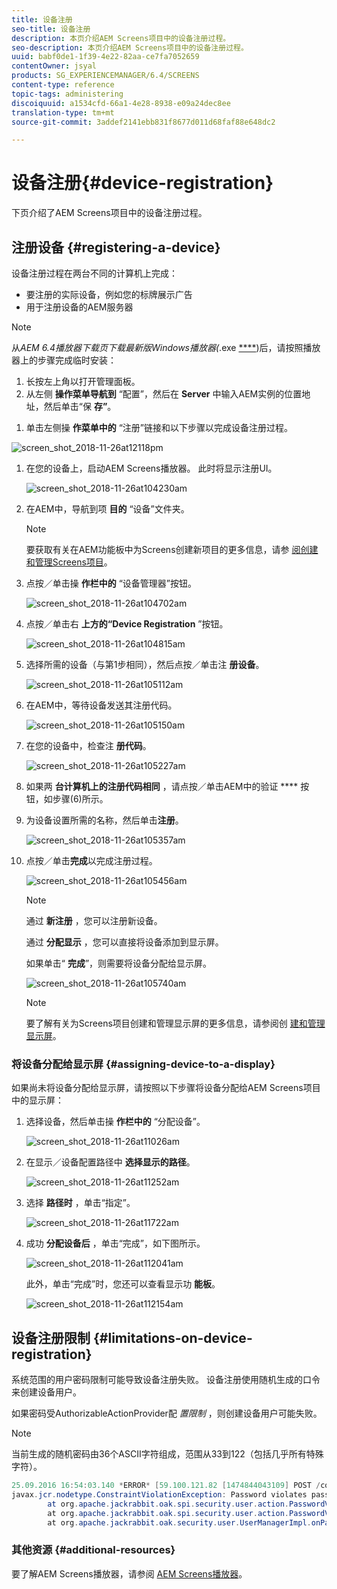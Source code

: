 ```yaml
---
title: 设备注册
seo-title: 设备注册
description: 本页介绍AEM Screens项目中的设备注册过程。
seo-description: 本页介绍AEM Screens项目中的设备注册过程。
uuid: babf0de1-1f39-4e22-82aa-ce7fa7052659
contentOwner: jsyal
products: SG_EXPERIENCEMANAGER/6.4/SCREENS
content-type: reference
topic-tags: administering
discoiquuid: a1534cfd-66a1-4e28-8938-e09a24dec8ee
translation-type: tm+mt
source-git-commit: 3addef2141ebb831f8677d011d68faf88e648dc2

---
```



# 设备注册{#device-registration}

下页介绍了AEM Screens项目中的设备注册过程。

## 注册设备 {#registering-a-device}

设备注册过程在两台不同的计算机上完成：

* 要注册的实际设备，例如您的标牌展示广告
* 用于注册设备的AEM服务器

>[!NOTE]
>
>从&#x200B;*AEM 6.4播放器下载页下载最新版Windows播放器(*.exe [****](https://download.macromedia.com/screens/))后，请按照播放器上的步骤完成临时安装：
>
>1. 长按左上角以打开管理面板。
>1. 从左侧 **操作菜单导航到** “配置”，然后在 **Server** 中输入AEM实例的位置地址，然后单击“保 **存”**。
   >
   >
1. 单击左侧操 **作菜单中的** “注册”链接和以下步骤以完成设备注册过程。
>



![screen_shot_2018-11-26at12118pm](assets/screen_shot_2018-11-26at12118pm.png)

1. 在您的设备上，启动AEM Screens播放器。 此时将显示注册UI。

   ![screen_shot_2018-11-26at104230am](assets/screen_shot_2018-11-26at104230am.png)

1. 在AEM中，导航到项 **目的** “设备”文件夹。

   >[!NOTE]
   >
   >要获取有关在AEM功能板中为Screens创建新项目的更多信息，请参 [阅创建和管理Screens项目](/help/screens/creating-a-screens-project.md)。

1. 点按／单击操 **作栏中的** “设备管理器”按钮。

   ![screen_shot_2018-11-26at104702am](assets/screen_shot_2018-11-26at104702am.png)

1. 点按／单击右 **上方的“Device Registration** ”按钮。

   ![screen_shot_2018-11-26at104815am](assets/screen_shot_2018-11-26at104815am.png)

1. 选择所需的设备（与第1步相同），然后点按／单击注 **册设备**。

   ![screen_shot_2018-11-26at105112am](assets/screen_shot_2018-11-26at105112am.png)

1. 在AEM中，等待设备发送其注册代码。

   ![screen_shot_2018-11-26at105150am](assets/screen_shot_2018-11-26at105150am.png)

1. 在您的设备中，检查注 **册代码**。

   ![screen_shot_2018-11-26at105227am](assets/screen_shot_2018-11-26at105227am.png)

1. 如果两 **台计算机上的注册代码相同** ，请点按／单击AEM中的验证 **** 按钮，如步骤(6)所示。
1. 为设备设置所需的名称，然后单击**注册**。

   ![screen_shot_2018-11-26at105357am](assets/screen_shot_2018-11-26at105357am.png)

1. 点按／单击**完成**以完成注册过程。

   ![screen_shot_2018-11-26at105456am](assets/screen_shot_2018-11-26at105456am.png)

   >[!NOTE]
   >
   >通过 **新注册** ，您可以注册新设备。
   >
   >通过 **分配显示** ，您可以直接将设备添加到显示屏。

   如果单击“ **完成**”，则需要将设备分配给显示屏。

   ![screen_shot_2018-11-26at105740am](assets/screen_shot_2018-11-26at105740am.png)

   >[!NOTE]
   >
   >要了解有关为Screens项目创建和管理显示屏的更多信息，请参阅创 [建和管理显示屏](/help/screens/managing-displays.md)。

### 将设备分配给显示屏 {#assigning-device-to-a-display}

如果尚未将设备分配给显示屏，请按照以下步骤将设备分配给AEM Screens项目中的显示屏：

1. 选择设备，然后单击操 **作栏中的** “分配设备”。

   ![screen_shot_2018-11-26at11026am](assets/screen_shot_2018-11-26at111026am.png)

1. 在显示／设备配置路径中 **选择显示的路径**。

   ![screen_shot_2018-11-26at11252am](assets/screen_shot_2018-11-26at111252am.png)

1. 选择 **路径时** ，单击“指定”。

   ![screen_shot_2018-11-26at11722am](assets/screen_shot_2018-11-26at111722am.png)

1. 成功 **分配设备后** ，单击“完成”，如下图所示。

   ![screen_shot_2018-11-26at112041am](assets/screen_shot_2018-11-26at112041am.png)

   此外，单击“完成”时，您还可以查看显示功 **能板**。

   ![screen_shot_2018-11-26at112154am](assets/screen_shot_2018-11-26at112154am.png)

## 设备注册限制 {#limitations-on-device-registration}

系统范围的用户密码限制可能导致设备注册失败。 设备注册使用随机生成的口令来创建设备用户。

如果密码受AuthorizableActionProvider配 *置限制* ，则创建设备用户可能失败。

>[!NOTE]
>
>当前生成的随机密码由36个ASCII字符组成，范围从33到122（包括几乎所有特殊字符）。

```java
25.09.2016 16:54:03.140 *ERROR* [59.100.121.82 [1474844043109] POST /content/screens/svc/registration HTTP/1.1] com.adobe.cq.screens.device.registration.impl.RegistrationServlet Error during device registration
javax.jcr.nodetype.ConstraintViolationException: Password violates password constraint (^(?=.*\d).{7,9}$).
        at org.apache.jackrabbit.oak.spi.security.user.action.PasswordValidationAction.validatePassword(PasswordValidationAction.java:105)
        at org.apache.jackrabbit.oak.spi.security.user.action.PasswordValidationAction.onPasswordChange(PasswordValidationAction.java:76)
        at org.apache.jackrabbit.oak.security.user.UserManagerImpl.onPasswordChange(UserManagerImpl.java:308)
```

### 其他资源 {#additional-resources}

要了解AEM Screens播放器，请参阅 [AEM Screens播放器](/help/screens/working-with-screens-player.md)。
